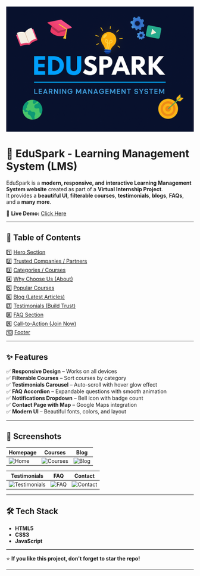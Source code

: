![EduSpark Banner](./assets/images/banner.png)

# 🚀 EduSpark - Learning Management System (LMS)

EduSpark is a **modern, responsive, and interactive Learning Management System website** created as part of a **Virtual Internship Project**.  
It provides a **beautiful UI**, **filterable courses**, **testimonials**, **blogs**, **FAQs**, and a **many more**.

🔗 **Live Demo:** [Click Here](YOUR_LIVE_LINK)

---

## 📖 Table of Contents
1️⃣ [Hero Section](#-hero-section)  
2️⃣ [Trusted Companies / Partners](#-trusted-companies--partners)  
3️⃣ [Categories / Courses](#-categories--courses)  
4️⃣ [Why Choose Us (About)](#-why-choose-us-about)  
5️⃣ [Popular Courses](#-popular-courses)  
6️⃣ [Blog (Latest Articles)](#-blog-latest-articles)  
7️⃣ [Testimonials (Build Trust)](#-testimonials-build-trust)  
8️⃣ [FAQ Section](#-faq-section-answer-questions)  
9️⃣ [Call-to-Action (Join Now)](#-call-to-action-join-now--subscribe)  
🔟 [Footer](#-footer)  

---

## ✨ Features
✅ **Responsive Design** – Works on all devices  
✅ **Filterable Courses** – Sort courses by category  
✅ **Testimonials Carousel** – Auto-scroll with hover glow effect  
✅ **FAQ Accordion** – Expandable questions with smooth animation  
✅ **Notifications Dropdown** – Bell icon with badge count  
✅ **Contact Page with Map** – Google Maps integration  
✅ **Modern UI** – Beautiful fonts, colors, and layout  

---

## 📸 Screenshots

| Homepage | Courses | Blog |
|----------|---------|------|
| ![Home](./screenshots/home.png) | ![Courses](./screenshots/courses.png) | ![Blog](./screenshots/blog.png) |

| Testimonials | FAQ | Contact |
|--------------|------|---------|
| ![Testimonials](./screenshots/testimonials.png) | ![FAQ](./screenshots/faq.png) | ![Contact](./screenshots/contact.png) |

---

## 🛠️ Tech Stack
- **HTML5**
- **CSS3**
- **JavaScript**

---

⭐ **If you like this project, don't forget to star the repo!**

---

